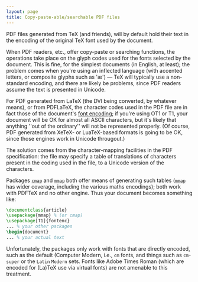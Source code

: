 ```yaml
---
layout: page
title: Copy-paste-able/searchable PDF files
---
```





PDF files generated from TeX (and friends), will by default
hold their text in the encoding of the original TeX font used by
the document.


When PDF readers, etc., offer copy-paste or searching
functions, the operations take place on the glyph codes used for the
fonts selected by the document.  This is fine, for the simplest
documents (in English, at least); the problem comes when you're using
an inflected language (with accented letters, or composite glyphs
such as '&aelig;')&nbsp;&mdash; TeX will typically use a non-standard
encoding, and there are likely be problems, since PDF readers
assume the text is presented in Unicode.


For PDF generated from LaTeX (the DVI being
converted, by whatever means), or from PDFLaTeX, the character
codes used in the PDF file are in fact those of the document's
[font encoding](./FAQ-whatenc.html); if you're using OT1 or
T1, your document will be OK for almost all ASCII
characters, but it's likely that anything ''out of the ordinary'' will
not be represented properly.  (Of course, PDF generated from
XeTeX- or LuaTeX-based formats is going to be OK, since
those engines work in Unicode througout.)


The solution comes from the character-mapping facilities in the
PDF specification: the file may specify a table of translations
of characters present in the coding used in the file, to a Unicode
version of the characters.


Packages [`cmap`](http://ctan.org/pkg/cmap) and [`mmap`](http://ctan.org/pkg/mmap) both offer means of
generating such tables ([`mmap`](http://ctan.org/pkg/mmap) has wider coverage, including
the various maths encodings); both work with PDFTeX and no other
engine.  Thus your document becomes something like:
```latex
\documentclass{article}
\usepackage{mmap} % (or cmap)
\usepackage[T1]{fontenc}
... % your other packages
\begin{document}
... % your actual text
```


Unfortunately, the packages only work with fonts that are directly
encoded, such as the default (Computer Modern, i.e., `cm`
fonts, and things such as `cm-super` or the `Latin`
`Modern` sets.  Fonts like Adobe
Times Roman (which are encoded for (La)TeX use via virtual fonts)
are not amenable to this treatment.












